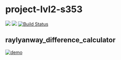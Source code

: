 # project-lvl2-s353
<a href="https://codeclimate.com/github/raylyanway/project-lvl2-s353/maintainability"><img src="https://api.codeclimate.com/v1/badges/1d6d683da082f45b1392/maintainability" /></a>
<a href="https://codeclimate.com/github/raylyanway/project-lvl2-s353/test_coverage"><img src="https://api.codeclimate.com/v1/badges/1d6d683da082f45b1392/test_coverage" /></a>
[![Build Status](https://travis-ci.org/raylyanway/project-lvl2-s353.svg?branch=master)](https://travis-ci.org/raylyanway/project-lvl2-s353)

## raylyanway_difference_calculator
[![demo](https://asciinema.org/a/113463.png)](https://asciinema.org/a/nkxsHEhVsICpVX9ezAd1UNMqf?autoplay=1)
